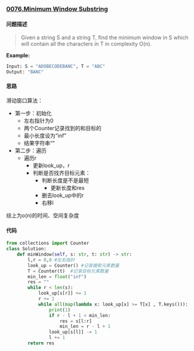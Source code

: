 ### [0076.Minimum Window Substring](https://leetcode-cn.com/problems/minimum-window-substring/)

#### 问题描述

> Given a string S and a string T, find the minimum window in S which will contain all the characters in T in complexity O(n).

**Example:**
```python
Input: S = "ADOBECODEBANC", T = "ABC"
Output: "BANC"
```

#### 思路

滑动窗口算法：
- 第一步：初始化
    - 左右指针为0
    - 两个Counter记录找到的和目标的
    - 最小长度设为“inf”
    - 结果字符串“”
- 第二步：遍历
    - 遍历r
        - 更新look_up，r
        - 判断是否找齐目标元素：
            - 判断长度是不是最短
                - 更新长度和res
            - 删去look_up中的r
            - 右移l

综上为o(n)的时间、空间复杂度

#### 代码

```python
from collections import Counter
class Solution:
    def minWindow(self, s: str, t: str) -> str:
        l,r = 0,0 #左右指针
        look_up = Counter() #记录搜索元素数量
        T = Counter(t)  #记录目标元素数量
        min_len = float("inf")
        res = ""
        while r < len(s):
            look_up[s[r]] += 1
            r += 1
            while all(map(lambda x: look_up[x] >= T[x] , T.keys())):
                print(1)
                if r - l + 1 < min_len:
                    res = s[l:r]
                    min_len = r - l + 1
                look_up[s[l]] -= 1
                l += 1
        return res
```